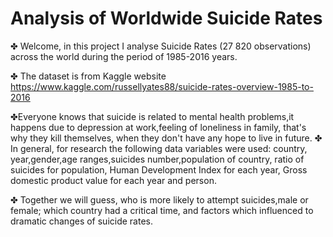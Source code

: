 # Analysis of Worldwide Suicide Rates

✤ Welcome, in this project I analyse Suicide Rates (27 820 observations) across the world during the period of 1985-2016 years.

✤ The dataset is from Kaggle website https://www.kaggle.com/russellyates88/suicide-rates-overview-1985-to-2016

✤Everyone knows that suicide is related to mental health problems,it happens due to depression at work,feeling of loneliness in family, that's why they kill themselves, when they don't have any hope to live in future.
✤ In general, for research the following data variables were used: country, year,gender,age ranges,suicides number,population of country, ratio of suicides for population, Human Development Index for each year, Gross domestic product value for each year and person.

✤ Together we will guess, who is more likely to attempt suicides,male or female; which country had a critical time, and factors which influenced to dramatic changes of suicide rates.
